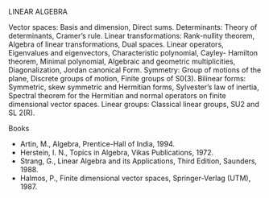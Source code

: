 ---
---
LINEAR ALGEBRA

Vector spaces: Basis and dimension, Direct sums.
Determinants: Theory of determinants, Cramer’s rule.
Linear transformations: Rank-nullity theorem, Algebra of linear
transformations, Dual spaces. Linear operators, Eigenvalues and eigenvectors,
Characteristic polynomial, Cayley- Hamilton theorem, Minimal polynomial,
Algebraic and geometric multiplicities, Diagonalization, Jordan canonical Form.
Symmetry: Group of motions of the plane, Discrete groups of motion, Finite
groups of S0(3).
Bilinear forms: Symmetric, skew symmetric and Hermitian forms, Sylvester’s law
of inertia, Spectral theorem for the Hermitian and normal operators on finite
dimensional vector spaces.
Linear groups: Classical linear groups, SU2 and SL 2(R).
 

Books

* Artin, M., Algebra, Prentice-Hall of India, 1994.
* Herstein, I. N., Topics in Algebra, Vikas Publications, 1972.
* Strang, G., Linear Algebra and its Applications, Third Edition, Saunders,
  1988.
* Halmos, P., Finite dimensional vector spaces, Springer-Verlag (UTM), 1987.

